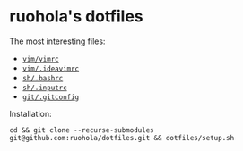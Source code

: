 # ruohola's dotfiles

The most interesting files:

- [`vim/vimrc`](./vim/vimrc)
- [`vim/.ideavimrc`](./vim/.ideavimrc)
- [`sh/.bashrc`](./sh/.bashrc)
- [`sh/.inputrc`](./sh/.inputrc)
- [`git/.gitconfig`](./git/.gitconfig)


Installation:
```
cd && git clone --recurse-submodules git@github.com:ruohola/dotfiles.git && dotfiles/setup.sh
```
